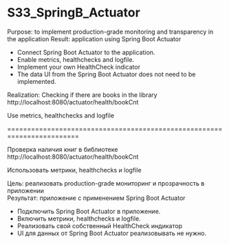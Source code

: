 # S33_SpringB_Actuator
 

Purpose: to implement production-grade monitoring and transparency in the application
Result: application using Spring Boot Actuator

- Connect Spring Boot Actuator to the application.
- Enable metrics, healthchecks and logfile.
- Implement your own HealthCheck indicator
- The data UI from the Spring Boot Actuator does not need to be implemented.

Realization: 
Checking if there are books in the library
http://localhost:8080/actuator/health/bookCnt

Use metrics, healthchecks and logfile

========================================================================

Проверка наличия книг в библиотеке   
http://localhost:8080/actuator/health/bookCnt   
 
Использовать метрики, healthchecks и logfile   

Цель: реализовать production-grade мониторинг и прозрачность в приложении   
Результат: приложение с применением Spring Boot Actuator   

- Подключить Spring Boot Actuator в приложение.   
- Включить метрики, healthchecks и logfile.  
- Реализовать свой собственный HealthCheck индикатор   
- UI для данных от Spring Boot Actuator реализовывать не нужно.   
